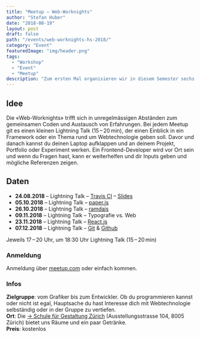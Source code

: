 ```yaml
---
title: "Meetup – Web‑Worknights"
author: "Stefan Huber"
date: "2018-08-19"
layout: post
draft: false
path: "/events/web-worknights-hs-2018/"
category: "Event"
featuredImage: "img/header.png"
tags:
  - "Workshop"
  - "Event"
  - "Meetup"
description: "Zum ersten Mal organisieren wir in diesem Semester sechs Abende, an denen eure Projekte im Zentrum stehen."
---
```



## Idee
Die «Web-Worknights» trifft sich in unregelmässigen Abständen zum gemeinsamen Coden und Austausch von Erfahrungen. Bei jedem Meetup git es einen kleinen Lightning Talk (15 – 20 min), der einen Einblick in ein Framework oder ein Thema rund um Webtechnologie geben soll. Davor und danach kannst du deinen Laptop aufklappen und an deinem Projekt, Portfolio oder Experiment werken. Ein Frontend-Developer wird vor Ort sein und wenn du Fragen hast, kann er weiterhelfen und dir Inputs geben und mögliche Referenzen zeigen.

## Daten

* **24.08.2018** – Lightning Talk – [Travis CI](https://travis-ci.org/) – [Slides](https://signalwerk.github.io/talk.travis-ci/#)
* **05.10.2018** – Lightning Talk – [paper.js](http://paperjs.org/)
* **26.10.2018** – Lightning Talk – [ramdajs](https://ramdajs.com/)
* **09.11.2018** – Lightning Talk – Typografie vs. Web
* **23.11.2018** – Lightning Talk – [React.js](https://reactjs.org/)
* **07.12.2018** – Lightning Talk – [Git](https://git-scm.com/  ) & [Github](https://github.com/)

Jeweils 17 – 20 Uhr, um 18:30 Uhr Lightning Talk (15 – 20 min)


### Anmeldung
Anmeldung über [meetup.com](https://www.meetup.com/Zurich-Web-Worknights/events/) oder einfach kommen.

### Infos
**Zielgruppe**: vom Grafiker bis zum Entwickler. Ob du programmieren kannst oder nicht ist egal, Hauptsache du hast Interesse dich mit Webtechnologie selbständig oder in der Gruppe zu vertiefen.  
**Ort**: Die [→ Schule für Gestaltung Zürich](http://sfgz.ch/) (Ausstellungsstrasse 104, 8005 Zürich) bietet uns Räume und ein paar Getränke.  
**Preis**: kostenlos  
